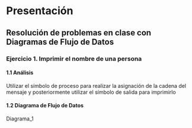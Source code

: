 # Presentación
## Resolución de problemas en clase con Diagramas de Flujo de Datos
### Ejercicio 1. Imprimir el nombre de una persona
#### 1.1 Análisis
Utilizar el símbolo de proceso para realizar la asignación de la cadena del mensaje y posteriormente utilizar el símbolo de salida para imprimirlo
#### 1.2 Diagrama de Flujo de Datos
Diagrama_1
